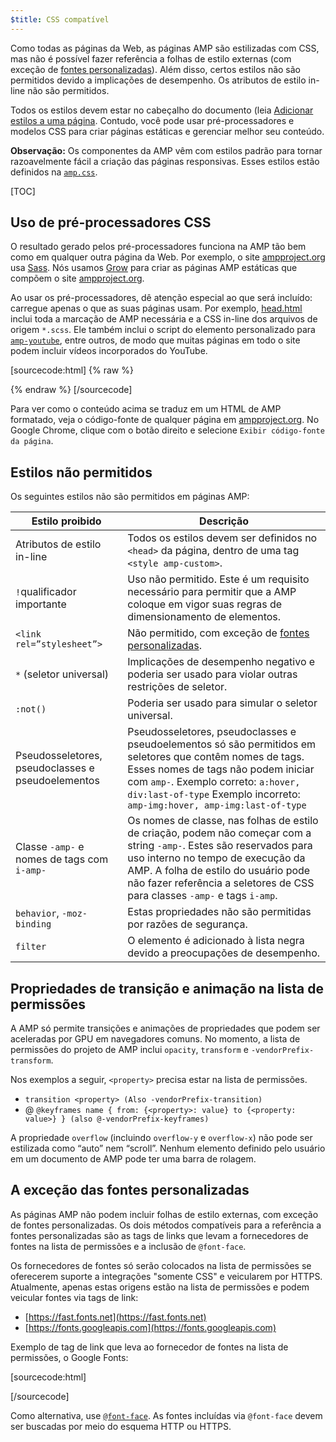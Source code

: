 ```yaml
---
$title: CSS compatível
---
```


Como todas as páginas da Web, as páginas AMP são estilizadas com CSS,
mas não é possível fazer referência a folhas de estilo externas
(com exceção de [fontes personalizadas](#a-exceção-das-fontes-personalizadas)).
Além disso, certos estilos não são permitidos devido a implicações de desempenho.
Os atributos de estilo in-line não são permitidos.

Todos os estilos devem estar no cabeçalho do documento
(leia [Adicionar estilos a uma página](/pt_br/docs/guides/debug/validate.html).
Contudo, você pode usar pré-processadores e modelos CSS para criar páginas estáticas
e gerenciar melhor seu conteúdo.

**Observação:**
Os componentes da AMP vêm com estilos padrão
para tornar razoavelmente fácil a criação das páginas responsivas.
Esses estilos estão definidos na [`amp.css`](https://github.com/ampproject/amphtml/blob/master/css/amp.css).

[TOC]

## Uso de pré-processadores CSS

O resultado gerado pelos pré-processadores funciona na AMP tão bem como em qualquer outra página da Web.
Por exemplo, o site [ampproject.org](https://www.ampproject.org/) usa
[Sass](http://sass-lang.com/).
Nós usamos <a href="http://grow.io/">Grow</a> para criar as páginas AMP estáticas
que compõem o site [ampproject.org](https://www.ampproject.org/).

Ao usar os pré-processadores, 
dê atenção especial ao que será incluído: carregue apenas o que as suas páginas usam.
Por exemplo, [head.html](https://github.com/ampproject/docs/blob/master/views/partials/head.html)
inclui toda a marcação de AMP necessária e a CSS in-line dos arquivos de origem `*.scss`.
Ele também inclui o script do elemento personalizado para
[`amp-youtube`](/docs/reference/extended/amp-youtube.html), entre outros,
de modo que muitas páginas em todo o site podem incluir vídeos incorporados do YouTube.

[sourcecode:html] {% raw %}
<head>
  <meta charset="utf-8">
  <meta name="viewport" content="width=device-width,minimum-scale=1,initial-scale=1">
  <meta property="og:description" content="{% if doc.description %}{{doc.description}} – {% endif %}Accelerated Mobile Pages Project">
  <meta name="description" content="{% if doc.description %}{{doc.description}} – {% endif %}Accelerated Mobile Pages Project">

  <title>Accelerated Mobile Pages Project</title>
  <link rel="shortcut icon" href="/static/img/amp_favicon.png">
  <link rel="canonical" href="https://www.ampproject.org{{doc.url.path}}">
  <link href="https://fonts.googleapis.com/css?family=Roboto:200,300,400,500,700" rel="stylesheet" type="text/css">
  <style amp-custom>
  {% include "/assets/css/main.min.css" %}
  </style>

  <style amp-boilerplate>body{-webkit-animation:-amp-start 8s steps(1,end) 0s 1 normal both;-moz-animation:-amp-start 8s steps(1,end) 0s 1 normal both;-ms-animation:-amp-start 8s steps(1,end) 0s 1 normal both;animation:-amp-start 8s steps(1,end) 0s 1 normal both}@-webkit-keyframes -amp-start{from{visibility:hidden}to{visibility:visible}}@-moz-keyframes -amp-start{from{visibility:hidden}to{visibility:visible}}@-ms-keyframes -amp-start{from{visibility:hidden}to{visibility:visible}}@-o-keyframes -amp-start{from{visibility:hidden}to{visibility:visible}}@keyframes -amp-start{from{visibility:hidden}to{visibility:visible}}</style><noscript><style amp-boilerplate>body{-webkit-animation:none;-moz-animation:none;-ms-animation:none;animation:none}</style></noscript>
  <script async src="https://cdn.ampproject.org/v0.js"></script>
  <script async custom-element="amp-carousel" src="https://cdn.ampproject.org/v0/amp-carousel-0.1.js"></script>
  <script async custom-element="amp-analytics" src="https://cdn.ampproject.org/v0/amp-analytics-0.1.js"></script>
  <script async custom-element="amp-lightbox" src="https://cdn.ampproject.org/v0/amp-lightbox-0.1.js"></script>
  <script async custom-element="amp-youtube" src="https://cdn.ampproject.org/v0/amp-youtube-0.1.js"></script>
  <script async custom-element="amp-sidebar" src="https://cdn.ampproject.org/v0/amp-sidebar-0.1.js"></script>
  <script async custom-element="amp-iframe" src="https://cdn.ampproject.org/v0/amp-iframe-0.1.js"></script>
</head>
{% endraw %} [/sourcecode]

Para ver como o conteúdo acima se traduz em um HTML de AMP formatado,
veja o código-fonte de qualquer página em [ampproject.org](https://www.ampproject.org/).
No Google Chrome, clique com o botão direito e selecione `Exibir código-fonte da página`.

## Estilos não permitidos

Os seguintes estilos não são permitidos em páginas AMP:

<table>
  <thead>
    <tr>
      <th data-th="Banned style">Estilo proibido</th>
      <th data-th="Description">Descrição</th>
    </tr>
  </thead>
  <tbody>
    <tr>
      <td data-th="Banned style">Atributos de estilo in-line</td>
      <td data-th="Description">Todos os estilos devem ser definidos no <code>&lt;head&gt;</code> da página,
      	dentro de uma tag <code>&lt;style amp-custom&gt;</code>.</td>
    </tr>
    <tr>
      <td data-th="Banned style"><code>!</code>qualificador importante </td>
      <td data-th="Description">Uso não permitido.
      Este é um requisito necessário para permitir que a AMP coloque em vigor suas regras de dimensionamento de elementos.</td>
    </tr>
    <tr>
      <td data-th="Banned style"><code>&lt;link rel=”stylesheet”&gt;</code></td>
      <td data-th="Description">Não permitido, com exceção de <a href="#a-exceção-das-fontes-personalizadas">fontes personalizadas</a>.</td>
    </tr>
    <tr>
      <td data-th="Banned style"><code>*</code> (seletor universal)</td>
      <td data-th="Description">Implicações de desempenho negativo e poderia ser usado
      para violar outras restrições de seletor.</td>
    </tr>
    <tr>
      <td data-th="Banned style"><code>:not()</code></td>
      <td data-th="Description">Poderia ser usado para simular o seletor universal.</td>
    </tr>
    <tr>
      <td data-th="Banned style">Pseudosseletores, pseudoclasses e pseudoelementos</td>
      <td data-th="Description">Pseudosseletores, pseudoclasses e pseudoelementos só são permitidos
      em seletores que contêm nomes de tags. Esses nomes de tags não podem iniciar com <code>amp-</code>.
      Exemplo correto: <code>a:hover, div:last-of-type</code>
      Exemplo incorreto: <code>amp-img:hover, amp-img:last-of-type</code></td>
    </tr>
    <tr>
      <td data-th="Banned style">Classe <code>-amp-</code> e nomes de tags com <code>i-amp-</code></td>
      <td data-th="Description">Os nomes de classe, nas folhas de estilo de criação, podem não começar com a string <code>-amp-</code>. Estes são reservados para uso interno no tempo de execução da AMP. A folha de estilo do usuário pode não fazer referência a seletores de CSS para classes <code>-amp-</code> e tags <code>i-amp</code>.</td>
    </tr>
    <tr>
      <td data-th="Banned style"><code>behavior</code>, <code>-moz-binding</code></td>
      <td data-th="Description">Estas propriedades não são permitidas
      por razões de segurança.</td>
    </tr>
    <tr>
      <td data-th="Banned style"><code>filter</code></td>
      <td data-th="Description">O elemento é adicionado à lista negra devido a preocupações de desempenho.</td>
    </tr>
  </tbody>
</table>

## Propriedades de transição e animação na lista de permissões

A AMP só permite transições e animações de propriedades
que podem ser aceleradas por GPU em navegadores comuns.
No momento, a lista de permissões do projeto de AMP inclui `opacity`, `transform`
e `-vendorPrefix-transform`.

Nos exemplos a seguir, `<property>` precisa estar na lista de permissões.

* `transition <property> (Also -vendorPrefix-transition)`
* @ `@keyframes name { from: {<property>: value} to {<property: value>} } (also @-vendorPrefix-keyframes)`

A propriedade `overflow` (incluindo `overflow-y` e `overflow-x`)
não pode ser estilizada como “auto” nem “scroll”.
Nenhum elemento definido pelo usuário em um documento de AMP pode ter uma barra de rolagem.

## A exceção das fontes personalizadas

As páginas AMP não podem incluir folhas de estilo externas, com exceção de fontes personalizadas.
Os dois métodos compatíveis para a referência a fontes personalizadas são
as tags de links que levam a fornecedores de fontes na lista de permissões e a inclusão de `@font-face`.

Os fornecedores de fontes só serão colocados na lista de permissões
se oferecerem suporte a integrações "somente CSS" e veicularem por HTTPS.
Atualmente, apenas estas origens estão na lista de permissões
e podem veicular fontes via tags de link:

* [https://fast.fonts.net](https://fast.fonts.net)
* [https://fonts.googleapis.com](https://fonts.googleapis.com)

Exemplo de tag de link que leva ao fornecedor de fontes na lista de permissões, o Google Fonts:

[sourcecode:html]
<link rel="stylesheet" href="https://fonts.googleapis.com/css?family=Tangerine">
[/sourcecode]

Como alternativa, use [`@font-face`](https://developer.mozilla.org/en-US/docs/Web/CSS/@font-face).
As fontes incluídas via `@font-face` devem ser buscadas
por meio do esquema HTTP ou HTTPS.
